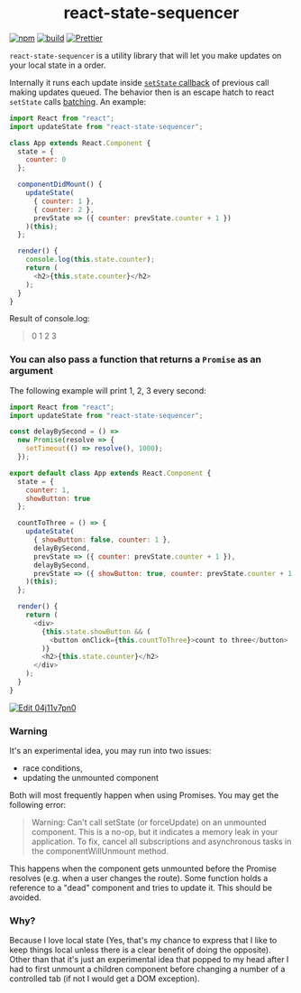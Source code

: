 <div align="center">
  <h1>react-state-sequencer</h1>
</div>

[![npm][npm]][npm]
[![build][build]][build]
[![Prettier][prettier]][prettier]

`react-state-sequencer` is a utility library that will let you make updates on your local state in a order.

Internally it runs each update inside [`setState` callback](https://reactjs.org/docs/react-component.html#setstate) of previous call making updates queued.
The behavior then is an escape hatch to react `setState` calls [batching](https://reactjs.org/docs/state-and-lifecycle.html#state-updates-may-be-asynchronous). An example:

```javascript
import React from "react";
import updateState from "react-state-sequencer";

class App extends React.Component {
  state = {
    counter: 0
  };

  componentDidMount() {
    updateState(
      { counter: 1 },
      { counter: 2 },
      prevState => ({ counter: prevState.counter + 1 })
    )(this);
  };

  render() {
    console.log(this.state.counter);
    return (
      <h2>{this.state.counter}</h2>
    );
  }
}
```

Result of console.log:

> 0
> 1
> 2
> 3

### You can also pass a function that returns a `Promise` as an argument

The following example will print 1, 2, 3 every second:

```javascript
import React from "react";
import updateState from "react-state-sequencer";

const delayBySecond = () =>
  new Promise(resolve => {
    setTimeout(() => resolve(), 1000);
  });

export default class App extends React.Component {
  state = {
    counter: 1,
    showButton: true
  };

  countToThree = () => {
    updateState(
      { showButton: false, counter: 1 },
      delayBySecond,
      prevState => ({ counter: prevState.counter + 1 }),
      delayBySecond,
      prevState => ({ showButton: true, counter: prevState.counter + 1 })
    )(this);
  };

  render() {
    return (
      <div>
        {this.state.showButton && (
          <button onClick={this.countToThree}>count to three</button>
        )}
        <h2>{this.state.counter}</h2>
      </div>
    );
  }
}
```
[![Edit 04j11v7pn0](https://codesandbox.io/static/img/play-codesandbox.svg)](https://codesandbox.io/s/04j11v7pn0)

### Warning

It's an experimental idea, you may run into two issues:
- race conditions,
- updating the unmounted component

Both will most frequently happen when using Promises. You may get the following error:

> Warning: Can't call setState (or forceUpdate) on an unmounted component. This is a no-op, but it indicates a memory leak in your application. To fix, cancel all subscriptions and asynchronous tasks in the componentWillUnmount method.

This happens when the component gets unmounted before the Promise resolves (e.g. when a user changes the route). Some function holds a reference to a "dead" component and tries to update it. This should be avoided.

### Why?

Because I love local state (Yes, that's my chance to express that I like to keep things local unless there is a clear benefit of doing the opposite). Other than that it's just an experimental idea that popped to my head after I had to first unmount a children component before changing a number of a controlled tab (if not I would get a DOM exception).

<!--
Links:
-->

[npm]: https://badge.fury.io/js/react-state-sequencer.svg
[build]: https://travis-ci.org/Tomekmularczyk/react-state-sequencer.svg?branch=master
[prettier]: https://img.shields.io/badge/code_style-prettier-ff69b4.svg?style=flat-square